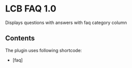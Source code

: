 # LCB FAQ 1.0

Displays questions with answers with faq category column

## Contents

The plugin uses following shortcode:

* [faq]